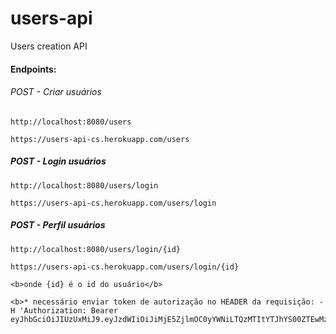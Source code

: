 # users-api
Users creation API

#### Endpoints:

###### POST - Criar usuários

	http://localhost:8080/users
	
	https://users-api-cs.herokuapp.com/users

##### POST - Login usuários

	http://localhost:8080/users/login
	
	https://users-api-cs.herokuapp.com/users/login

##### POST - Perfil usuários

	http://localhost:8080/users/login/{id}
	
	https://users-api-cs.herokuapp.com/users/login/{id}

	<b>onde {id} é o id do usuário</b>
	
	<b>* necessário enviar token de autorização no HEADER da requisição: -H 'Authorization: Bearer eyJhbGciOiJIUzUxMiJ9.eyJzdWIiOiJiMjE5ZjlmOC0yYWNiLTQzMTItYTJhYS00ZTEwMzhlYzQ0NTEifQ.l25tcNiCZqetjKuQZlPKFhhw7QaLD_THEgI1d6hcsUBplmmoGmweyWK_EapyqTuFzICA2SBN39bcTZV9qABbdQ'</b>
